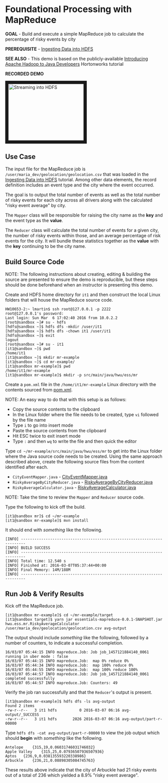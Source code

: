 # Foundational Processing with MapReduce

**GOAL** - Build and execute a simple MapReduce job to calculate the 
percentage of risky events by city

**PREREQUISITE** - [Ingesting Data into HDFS](../ingestion/README.md)

**SEE ALSO** - This demo is based on the publicly-available 
[Introducing Apache Hadoop to Java Developers](http://hortonworks.com/hadoop-tutorial/introducing-apache-hadoop-developers/ "Tutorial: Hadoop Intro to Java Developers") 
Hortonworks tutorial

**RECORDED DEMO**

<a href="http://www.youtube.com/watch?feature=player_embedded&v=cOhicJYmCd8" target="_blank"><img src="http://img.youtube.com/vi/cOhicJYmCd8/0.jpg" 
alt="Streaming into HDFS" width="240" height="180" border="10" /></a>

## Use Case

The input file for the MapReduce job is `/user/maria_dev/geolocation/geolocation.csv` that was loaded in the 
[Ingesting Data into HDFS](../ingestion/README.md) tutorial. Among other
data elements, the record definition includes an event type and the city
where the event occurred.

The goal is to output the total number of events as well as the total number
of risky events for each city across all drivers along with the calculated
"risky event average" by city.

The `Mapper` class will be responsible for raising the city name as the 
**key** and the event type as the **value**.

The `Reducer` class will calculate the total number of events for a given
city, the number of risky events within those, and an average percentage of
risk events for the city.  It will bundle these statistics together as the 
**value** with the **key** continuing to be the city name.

## Build Source Code

NOTE: The following instructions about creating, editing & building
the source are presented to ensure the demo is reproducible, but these
steps should be done beforehand when an instructor is presenting this demo.

Create and HDFS home directory for `it1` and then construct the local 
Linux folders that will house the MapReduce source code.

```
HW10653-2:~ lmartin$ ssh root@127.0.0.1 -p 2222
root@127.0.0.1's password: 
Last login: Sun Mar  6 17:02:40 2016 from 10.0.2.2
[root@sandbox ~]# su - hdfs
[hdfs@sandbox ~]$ hdfs dfs -mkdir /user/it1
[hdfs@sandbox ~]$ hdfs dfs -chown it1 /user/it1
[hdfs@sandbox ~]$ exit
logout
[root@sandbox ~]# su - it1
[it1@sandbox ~]$ pwd
/home/it1
[it1@sandbox ~]$ mkdir mr-example
[it1@sandbox ~]$ cd mr-example/
[it1@sandbox mr-example]$ pwd
/home/it1/mr-example
[it1@sandbox mr-example]$ mkdir -p src/main/java/hwu/ess/mr
```

Create a `pom.xml` file in the `/home/it1/mr-example` Linux directory with the contents sourced from [pom.xml](./mr-example/pom.xml).

NOTE: An easy way to do that with this setup is as follows:

* Copy the source contents to the clipboard
* In the Linux folder where the file needs to be created, type `vi` followed by the file name
* Type `i` to go into insert mode
* Paste the source contents from the clipboard
* Hit ESC twice to exit insert mode
* Type `:` and then `wq` to write the file and then quick the editor

Type `cd ~/mr-example/src/main/java/hwu/ess/mr` to get into the Linux folder
where the Java source code needs to be created.  Using the same approach described
above, create the following source files from the content identified after each.

* `CityEventMapper.java` - [CityEventMapper.java](./mr-example/src/main/java/hwu/ess/mr/CityEventMapper.java)
* `RiskyAverageByCityReducer.java` - [RiskyAverageByCityReducer.java](./mr-example/src/main/java/hwu/ess/mr/RiskyAverageByCityReducer.java)
* `RiskyAverageCalculator.java` - [RiskyAverageCalculator.java](./mr-example/src/main/java/hwu/ess/mr/RiskyAverageCalculator.java)

NOTE: Take the time to review the `Mapper` and `Reducer` source code.

Type the following to kick off the build.

```
[it1@sandbox mr]$ cd ~/mr-example
[it1@sandbox mr-example]$ mvn install
```

It should end with _something_ like the following.

```
[INFO] ------------------------------------------------------------------------
[INFO] BUILD SUCCESS
[INFO] ------------------------------------------------------------------------
[INFO] Total time: 12.540 s
[INFO] Finished at: 2016-03-07T05:37:44+00:00
[INFO] Final Memory: 14M/188M
[INFO] ------------------------------------------------------------------------
```

## Run Job & Verify Results

Kick off the MapReduce job.

```
[it1@sandbox mr-example]$ cd ~/mr-example/target
[it1@sandbox target]$ yarn jar essentials-mapreduce-0.0.1-SNAPSHOT.jar hwu.ess.mr.RiskyAverageCalculator /user/maria_dev/geolocation/geolocation.csv avg-output
```

The output should include _something_ like the following, followed by a number
of counters, to indicate a successful completion. 

```
16/03/07 05:44:15 INFO mapreduce.Job: Job job_1457121884140_0061 running in uber mode : false
16/03/07 05:44:15 INFO mapreduce.Job:  map 0% reduce 0%
16/03/07 05:44:34 INFO mapreduce.Job:  map 100% reduce 0%
16/03/07 05:44:55 INFO mapreduce.Job:  map 100% reduce 100%
16/03/07 05:44:57 INFO mapreduce.Job: Job job_1457121884140_0061 completed successfully
16/03/07 05:44:57 INFO mapreduce.Job: Counters: 49
```

Verify the job ran successfully and that the `Reducer`'s output is present.

```
[it1@sandbox mr-example]$ hdfs dfs -ls avg-output
Found 2 items
-rw-r--r--   3 it1 hdfs          0 2016-03-07 06:16 avg-output/_SUCCESS
-rw-r--r--   3 it1 hdfs       2026 2016-03-07 06:16 avg-output/part-r-00000
```

Type `hdfs dfs -cat avg-output/part-r-00000` to view the job output which
should **begin** with _something_ like the following.

```
Antelope	{315,19,0.06031746031746032}
Apple Valley	{315,25,0.07936507936507936}
Aptos	{236,9,0.038135593220338986}
Arbuckle	{236,21,0.08898305084745763}
```

These results above indicate that the city of Arbuckle had 21 risky events out
of a total of 236 which yielded a 8.9% "risky event average".